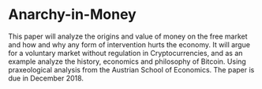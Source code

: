 # Anarchy-in-Money
This paper will analyze the origins and value of money on the free market and how and why any form of intervention hurts the economy. It will argue for a voluntary market without regulation in Cryptocurrencies, and as an example analyze the history, economics and philosophy of Bitcoin. Using praxeological analysis from the Austrian School of Economics. The paper is due in December 2018. 
